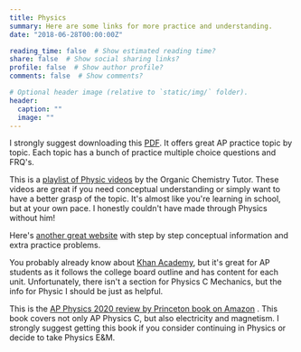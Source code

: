 ```yaml
---
title: Physics 
summary: Here are some links for more practice and understanding.
date: "2018-06-28T00:00:00Z"

reading_time: false  # Show estimated reading time?
share: false  # Show social sharing links?
profile: false  # Show author profile?
comments: false  # Show comments?

# Optional header image (relative to `static/img/` folder).
header:
  caption: ""
  image: ""
---
```


I strongly suggest downloading this [PDF](https://web.mit.edu/~yczeng/Public/WORKBOOK%201%20FULL.pdf). It offers great AP practice topic by topic. Each topic has a bunch of practice multiple choice questions and FRQ's.
​

This is a [playlist of Physic videos](https://www.youtube.com/playlist?list=PL0o_zxa4K1BWrOyLXkHSZD4bw3yVKMwi8)  by the Organic Chemistry Tutor. These videos are great if you need conceptual understanding or simply want to have a better grasp of the topic. It's almost like you're learning in school, but at your own pace. I honestly couldn't have made through Physics without him!
​

Here's [another great website](https://courses.lumenlearning.com/boundless-physics/) with step by step conceptual information and extra practice problems.
​

You probably already know about [ Khan Academy](https://www.khanacademy.org/science/physics/ap-physics-1), but it's great for AP students as it follows the college board outline and has content for each unit. Unfortunately, there isn't a section for Physics C Mechanics, but the info for Physic I should be just as helpful.
​

This is the [AP Physics 2020 review by Princeton book on Amazon](https://www.amazon.com/Cracking-Physics-Exam-College-Preparation/dp/0525568328/ref=sr_1_2?crid=2Z291SWQSUM9A&dchild=1&keywords=ap+physics+c&qid=1586142868&sprefix=ap+phy%2Caps%2C135&sr=8-2) . This book covers not only AP Physics C, but also electricity and magnetism. I strongly suggest getting this book if you consider continuing in Physics or decide to take Physics E&M.